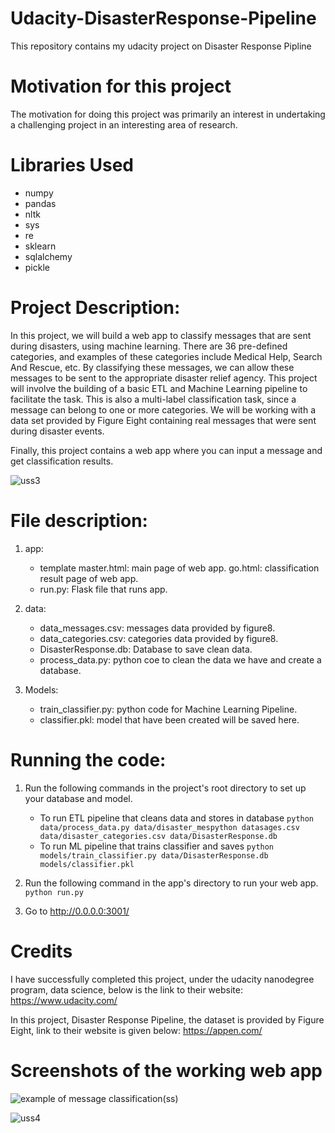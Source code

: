 # Udacity-DisasterResponse-Pipeline

This repository contains my udacity project on Disaster Response Pipline

# Motivation for this project
The motivation for doing this project was primarily an interest in undertaking a challenging project in an interesting area of research.

# Libraries Used
- numpy 
- pandas 
- nltk
- sys
- re
- sklearn 
- sqlalchemy
- pickle

# Project Description:
In this project, we will build a web app to classify messages that are sent during disasters, using machine learning. There are 36 pre-defined categories, and examples of these categories include  Medical Help, Search And Rescue, etc. By classifying these messages, we can allow these messages to be sent to the appropriate disaster relief agency. This project will involve the building of a basic ETL and Machine Learning pipeline to facilitate the task. This is also a multi-label classification task, since a message can belong to one or more categories. We will be working with a data set provided by Figure Eight containing real messages that were sent during disaster events.

Finally, this project contains a web app where you can input a message and get classification results.

![uss3](https://user-images.githubusercontent.com/72887048/125740623-2af6f107-26ae-4b53-bf9e-2508839583cb.png)



# File description:
1) app:
   - template
            master.html: main page of web app.
            go.html: classification result page of web app.
   - run.py: Flask file that runs app.

2) data:
   - data_messages.csv: messages data provided by figure8.
   - data_categories.csv: categories data provided by figure8.
   - DisasterResponse.db: Database to save clean data.
   - process_data.py: python coe to clean the data we have and create a database.

3) Models:
   - train_classifier.py: python code for Machine Learning Pipeline.
   - classifier.pkl: model that have been created will be saved here.

# Running the code:
1. Run the following commands in the project's root directory to set up your database and model.

    - To run ETL pipeline that cleans data and stores in database
        `python data/process_data.py data/disaster_mespython datasages.csv data/disaster_categories.csv data/DisasterResponse.db`
    - To run ML pipeline that trains classifier and saves
        `python models/train_classifier.py data/DisasterResponse.db models/classifier.pkl`

2. Run the following command in the app's directory to run your web app.
    `python run.py`

3. Go to http://0.0.0.0:3001/


# Credits

I have successfully completed this project, under the udacity nanodegree program, data science, below is the link to their website:
https://www.udacity.com/

In this project, Disaster Response Pipeline, the dataset is provided by Figure Eight, link to their website is given below:
https://appen.com/

# Screenshots of the working web app

![example of message classification(ss)](https://user-images.githubusercontent.com/72887048/125740712-7f0e7cb1-d247-4a1e-b1a0-39f752121684.png)


![uss4](https://user-images.githubusercontent.com/72887048/125740748-4577293c-ab1e-4c5a-8f75-ecad4ebf5648.png)







    
